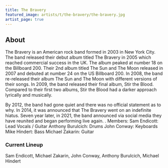 ```yaml
---
title: The Bravery
featured_image: artists/t/the-bravery/the-bravery.jpg
artist_page: true
---
```

## About

The Bravery is an American rock band formed in 2003 in New York City. The band released their debut album titled The Bravery in 2005 which reached commercial success in the UK. The album peaked at number 18 on the Billboard 200. Their 2nd album titled The Sun and The Moon released in 2007 and debuted at number 24 on the US Billboard 200. In 2008, the band re-released their album The Sun and The Moon with different versions of their songs. In 2009, the band released their final album, Stir the Blood. Compared to their first two albums, Stir the Blood had a darker approach lyrically and musically.

By 2012, the band had gone quiet and there was no official statement as to why. In 2014, it was announced that The Bravery went on an indefinite hiatus. Seven year later, in 2021, the band announced via social media they have reunited and began performing live again.
.
Members:
Sam Endicott: Lead Vocals / Guitar
Anthony Burulcich: Drums
John Conway: Keyboards
Mike Hindert: Bass
Michael Zakarin: Guitar

### Current Lineup

Sam Endicott, Michael Zakarin, John Conway, Anthony Burulcich, Michael Hindert

